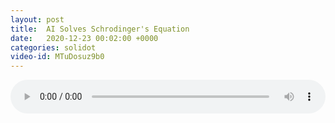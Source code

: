 ```yaml
---
layout: post
title:  AI Solves Schrodinger's Equation
date:   2020-12-23 00:02:00 +0000
categories: solidot
video-id: MTuDosuz9b0
---
```


<audio src="/assets/a258ac429be79cd04ee34cb527da6257.mp3" style="width: 100%;" controls></audio>

